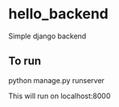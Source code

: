 # hello_backend
Simple django backend

## To run
python manage.py runserver

This will run on localhost:8000
